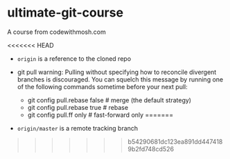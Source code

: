 # ultimate-git-course

A course from codewithmosh.com

<<<<<<< HEAD
- `origin` is a reference to the cloned repo

- git pull
  warning: Pulling without specifying how to reconcile divergent branches is
  discouraged. You can squelch this message by running one of the following
  commands sometime before your next pull:

  - git config pull.rebase false # merge (the default strategy)
  - git config pull.rebase true # rebase
  - git config pull.ff only # fast-forward only
=======
- `origin/master` is a remote tracking branch
>>>>>>> b54290681dc123ea891dd4474189b2fd748cd526
